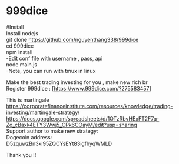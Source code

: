 # 999dice
#Install \
Install nodejs\
git clone https://github.com/nguyenthang338/999dice \
cd 999dice \
npm install  \
-Edit conf file with username , pass, api\
node main.js\
-Note, you can run with tmux in linux

Make the best trading investing for you , make new rich br \
Register 999dice : [https://www.999dice.com/?275583457]

This is martingale \
https://corporatefinanceinstitute.com/resources/knowledge/trading-investing/martingale-strategy/ \
https://docs.google.com/spreadsheets/d/1QTzRbvHExFT2F7q-Zo_cBaxk4ETY3Wwj5_CPk6COayM/edit?usp=sharing \
Support author to make new strategy: \
Dogecoin address: \
D5zquwzBn3ki95ZQCYsEYt83igfhyqWMLD

Thank you !!

